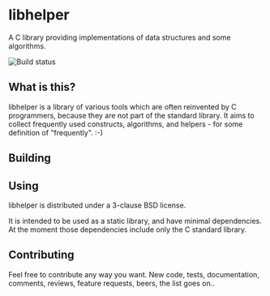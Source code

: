 # libhelper

A C library providing implementations of data structures and some algorithms.

![Build status](https://mfukar.visualstudio.com/_apis/public/build/definitions/1b93f481-6971-48f6-b76d-f326956e6a08/1/badge)

## What is this?

libhelper is a library of various tools which are often reinvented by C programmers,
because they are not part of the standard library. It aims to collect frequently used
constructs, algorithms, and helpers - for some definition of "frequently". :-)

## Building

## Using

libhelper is distributed under a 3-clause BSD license.

It is intended to be used as a static library, and have minimal dependencies. At the
moment those dependencies include only the C standard library.

## Contributing

Feel free to contribute any way you want. New code, tests, documentation, comments,
reviews, feature requests, beers, the list goes on..
